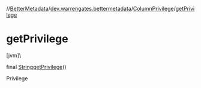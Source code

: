 //[BetterMetadata](../../../index.md)/[dev.warrengates.bettermetadata](../index.md)/[ColumnPrivilege](index.md)/[getPrivilege](get-privilege.md)

# getPrivilege

[jvm]\

final [String](https://docs.oracle.com/javase/8/docs/api/java/lang/String.html)[getPrivilege](get-privilege.md)()

Privilege
